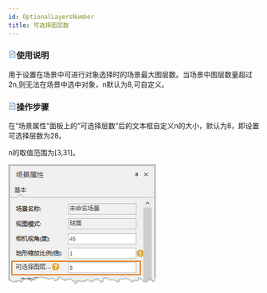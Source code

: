 ```yaml
---
id: OptionalLayersNumber
title: 可选择图层数  
---  
```

### ![](../../img/read.gif)使用说明

用于设置在场景中可进行对象选择时的场景最大图层数。当场景中图层数量超过2n,则无法在场景中选中对象，n默认为8,可自定义。

### ![](../../img/read.gif)操作步骤

在“场景属性”面板上的“可选择层数”后的文本框自定义n的大小，默认为8，即设置可选择层数为28。

n的取值范围为[3,31]。    

![](img/OptionLayersNumber.png)  
 
  


